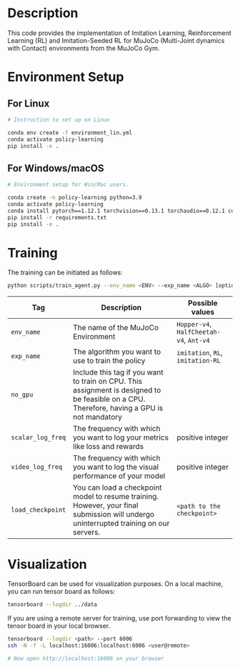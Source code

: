 # Description

This code provides the implementation of Imitation Learning, Reinforcement Learning (RL) and Imitation-Seeded RL for MuJoCo (Multi-Joint dynamics with Contact) environments from the MuJoCo Gym.


# Environment Setup

## For Linux

```bash
# Instruction to set up on Linux

conda env create -f environment_lin.yml
conda activate policy-learning
pip install -e .
```

## For Windows/macOS

```bash
# Environment setup for Win/Mac users.

conda create -n policy-learning python=3.9
conda activate policy-learning
conda install pytorch==1.12.1 torchvision==0.13.1 torchaudio==0.12.1 cudatoolkit=11.3 -c pytorch 
pip install -r requirements.txt
pip install -e .
```

# Training

The training can be initiated as follows:

```bash
python scripts/train_agent.py --env_name <ENV> --exp_name <ALGO> [optional tags]
```

| Tag                | Description                                                                     | Possible values                    |
|--------------------|---------------------------------------------------------------------------------|------------------------------------|
| `env_name`         | The name of the MuJoCo Environment                                              | `Hopper-v4`, `HalfCheetah-v4`, `Ant-v4` |
| `exp_name`         | The algorithm you want to use to train the policy                               | `imitation`, `RL`, `imitation-RL`  |
| `no_gpu`           | Include this tag if you want to train on CPU. This assignment is designed to be feasible on a CPU. Therefore, having a GPU is not mandatory |                                    |
| `scalar_log_freq`  | The frequency with which you want to log your metrics like loss and rewards     | positive integer                   |
| `video_log_freq`   | The frequency with which you want to log the visual performance of your model   | positive integer                   |
| `load_checkpoint`  | You can load a checkpoint model to resume training. However, your final submission will undergo uninterrupted training on our servers. | `<path to the checkpoint>`         |

# Visualization

TensorBoard can be used for visualization purposes. On a local machine, you can run tensor board as follows:

```bash
tensorboard --logdir ../data
```
If you are using a remote server for training, use port forwarding to view the tensor board in your local browser.
```bash
tensorboard --logdir <path> --port 6006
ssh -N -f -L localhost:16006:localhost:6006 <user@remote>

# Now open http://localhost:16006 on your browser
```

